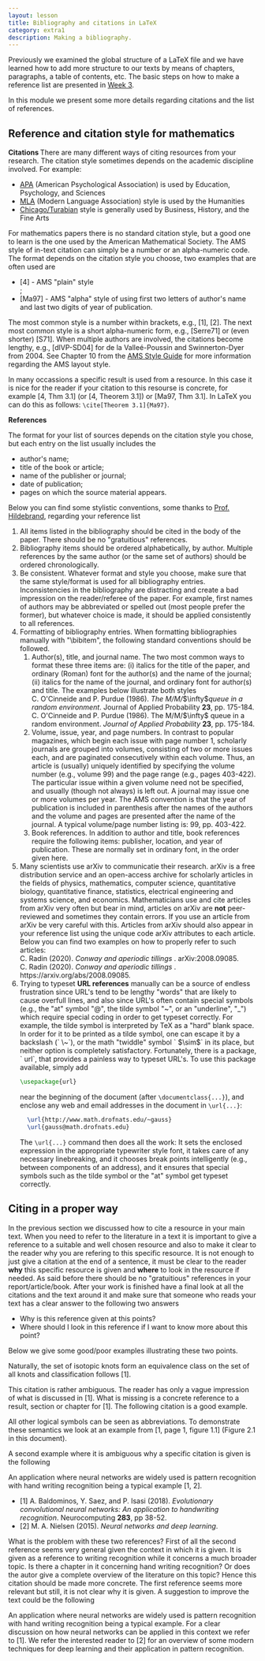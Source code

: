 ```yaml
---
layout: lesson
title: Bibliography and citations in LaTeX
category: extra1
description: Making a bibliography.
---
```


Previously we examined the global structure of a LaTeX file and
we have learned how to add more structure to our texts by means 
of chapters, paragraphs, a table of contents, etc. The basic steps
on how to make a reference list are presented in [Week 3](http://uva-fnwi.github.io/LaTeX/week3/structure2/).

In this module we present some more details regarding citations and the list of references.


Reference and citation style for mathematics
--------------------------------------------

<b> Citations </b>
There are many different ways of citing resources from your research. The citation style 
sometimes depends on the academic discipline involved. For example:

<ul>
  <li><a href = "https://pitt.libguides.com/citationhelp/apa7">APA</a> (American Psychological Association) is used by Education, Psychology, and Sciences</li>
  <li><a href = "https://pitt.libguides.com/citationhelp/mla8thedition">MLA</a> (Modern Language Association) style is used by the Humanities</li>
  <li><a href = "https://pitt.libguides.com/citationhelp/chicago">Chicago/Turabian</a> style is generally used by Business, History, and the Fine Arts</li></ul>

For mathematics papers there is no standard citation style, but a good one to learn is the one used by the American Mathematical Society.
The AMS style of in-text citation can simply be a number or an alpha-numeric code. The format depends on the citation style you choose, two examples
that are often used are
<ul>
  <li>[4] - AMS "plain" style </li>;
  <li> [Ma97] - AMS "alpha" style of using first two letters of author's name and last two digits of year of publication. </li>
</ul>

The most common style is a number within brackets, e.g., [1], [2]. The next most common style is a short alpha-numeric form, e.g., [Serre71] or (even
shorter) [S71]. When multiple authors are involved, the citations become lengthy, e.g., [dlVP-SD04] for de la Valleé-Poussin and Swinnerton-Dyer
from 2004. See Chapter 10 from the [AMS Style Guide](https://www.ams.org/publications/authors/AMS-StyleGuide-online.pdf) for more information regarding
the AMS layout style.

In many occassions a specific result is used from a resource. In this case it is nice for the reader if your citation to this resourse is concrete,
for example [4, Thm 3.1] (or [4, Theorem 3.1]) or [Ma97, Thm 3.1]. In LaTeX you can do this as follows: `\cite[Theorem 3.1]{Ma97}`. 

<b> References </b>

The format for your list of sources depends on the citation style you chose, but each entry on the list usually includes the
<ul>
  <li> author's name; </li>
  <li> title of the book or article; </li>
  <li> name of the publisher or journal; </li>
  <li> date of publication; </li>
  <li> pages on which the source material appears.</li>
</ul>

Below you can find some stylistic conventions, some thanks to [Prof. Hildebrand](https://faculty.math.illinois.edu/~hildebr/tex/tips-bibliographies.html), 
regarding your reference list

<ol>
  <li> All items listed in the bibliography should be cited in the body of the paper. There should be no "gratuitious" references.</li>
  <li> Bibliography items should be ordered alphabetically, by author. Multiple references by the same author (or the same set of authors) should be ordered chronologically.</li>
  <li> Be consistent. Whatever format and style you choose, make sure that the same style/format is used for all bibliography entries. Inconsistencies in the bibliography are distracting and create a bad impression on the reader/referee of the paper. For example, first names of authors may be abbreviated or spelled out (most people prefer the former), but whatever choice is made, it should be applied consistently to all references.</li>
  <li> Formatting of bibliography entries. When formatting bibliographies manually with "\bibitem", the following standard conventions should be followed.
      <ol>
          <li> Author(s), title, and journal name. The two most common ways to format these three items are: (i) italics for the title of the paper, and ordinary (Roman) font for the author(s) and the name of the journal; (ii) italics for the name of the journal, and ordinary font for author(s) and title. The examples below illustrate both styles
<div class="example" markdown="0">
  C. O'Cinneide and P. Purdue (1986). <i>The M/M/</i>$\infty$<i>queue in a random environment</i>. Journal of Applied Probability <b> 23</b>, pp. 175-184.
</div>  
<div class="example" markdown="0">
C. O'Cinneide and P. Purdue (1986). The M/M/$\infty$ queue in a random environment. <i>Journal of Applied Probability</i> <b> 23</b>, pp. 175-184.
            </div> </li>
          <li>Volume, issue, year, and page numbers. In contrast to popular magazines, which begin each issue with page number 1, scholarly journals are grouped into volumes, consisting of two or more issues each, and are paginated consecutively within each volume. Thus, an article is (usually) uniquely identified by specifying the volume number (e.g., volume 99) and the page range (e.g., pages 403-422). The particular issue within a given volume need not be specified, and usually (though not always) is left out. A journal may issue one or more volumes per year. The AMS convention is that the year of publication is included in parenthesis after the names of the authors  and the volume and pages are presented after the name of the journal. A typical volume/page number listing is: 99, pp. 403-422.</li>
           <li>Book references. In addition to author and title, book references require the following items: publisher, location, and year of publication. These are normally set in ordinary font, in the order given here.</li></ol>
  <li> Many scientists use arXiv to communicatie their research. arXiv is a free distribution service and an open-access archive for scholarly articles in the fields of physics, mathematics, computer science, quantitative biology, quantitative finance, statistics, electrical engineering and systems science, and economics. Mathematicians use and cite articles from arXiv very often but bear in mind, articles on arXiv are <b>not</b> peer-reviewed and sometimes they contain errors. If you use an article from arXiv be very careful with this. Articles from arXiv should also appear in your reference list using the unique code arXiv attributes to each article. Below you can find two examples on how to properly refer to such articles:
<div class="example" markdown="0">
  C. Radin (2020). <i>Conway and aperiodic tillings </i>. arXiv:2008.09085.
</div>  
<div class="example" markdown="0">
C. Radin (2020). <i>Conway and aperiodic tillings </i>. https://arxiv.org/abs/2008.09085. 
</div> </li>
  <li> Trying to typeset <b>URL references</b> manually can be a source of endless frustration since URL's tend to be lengthy "words" that are likely to cause overfull lines, and also since URL's often contain special symbols (e.g., the "at" symbol "@", the tilde symbol "~", or an "underline", "_") which require special coding in order to get typeset correctly. For example, the tilde symbol is interpreted by TeX as a "hard" blank space. In order for it to be printed as a tilde symbol, one can escape it by a backslash (` \~`), or the math "twiddle" symbol ` $\sim$` in its place, but neither option is completely satisfactory. Fortunately, there is a package, ` url`, that provides a painless way to typeset URL's. To use this package available, simply add

```latex
\usepackage{url}
```
near the beginning of the document (after `\documentclass{...}`), and enclose any web and email addresses in the document in `\url{...}`:

```latex
  \url{http://www.math.drofnats.edu/~gauss}
  \url{gauss@math.drofnats.edu}
```

The `\url{...}` command then does all the work: It sets the enclosed expression in the appropriate typewriter style font, it takes care of any necessary linebreaking, and it chooses break points intelligently (e.g., between components of an address), and it ensures that special symbols such as the tilde symbol or the "at" symbol get typeset correctly. </li></ol>


Citing in a proper way
----------------------

In the previous section we discussed how to cite a resource in your main text. When you need to refer to the literature in a text it is important to give a reference to a suitable and well chosen resource and also to make it clear to the reader why you are refering to this specific resource. It is not enough to just give a citation at the end of a sentence, it must be clear to the reader <b>why</b> this specific resource is given and <b>where</b> to look in the resource if needed. As said before there should be no "gratuitious" references in your report/article/book. After your work is finished have a final look at all the citations and the text around it and make sure that someone who reads your text has a clear answer to the following two answers
<ul>
  <li> Why is this reference given at this points? </li>
  <li> Where should I look in this reference if I want to know more about this point? </li>
  </ul>

Below we give some good/poor examples illustrating these two points. 

<div class="example" markdown="0">
Naturally, the set of isotopic knots form an equivalence class on the set of all knots and classification follows [1].
</div>

This citation is rather ambiguous. The reader has only a vague impression of what is discussed in [1]. What is missing is a concrete reference to a result, section or chapter for [1]. The following citation is a good example. 

<div class="example" markdown="0">
All other logical symbols can be seen as abbreviations. To demonstrate these semantics we look at an example from [1, page 1, figure 1.1] (Figure 2.1 in this document).
</div>

A second example where it is ambiguous why a specific citation is given is the following

<div class="example" markdown="0">
An application where neural networks are widely used is pattern recognition with hand writing recognition being a typical example [1, 2].
<ul>
  <li> [1] A. Baldominos, Y. Saez, and P. Isasi (2018). <i>Evolutionary convolutional neural networks: An application to handwriting recognition</i>. Neurocomputing <b>283</b>, pp 38-52.</li>
  <li> [2] M. A. Nielsen (2015). <i>Neural networks and deep learning</i>.</li>
  </ul></div>
 
What is the problem with these two references? First of all the second reference seems very general given the context in which it is given. It is given as a reference to writing recognition while it concerns a much broader topic. Is there a chapter in it concerning hand writing recognition? Or does the autor give a complete overview of the literature on this topic? Hence this citation should be made more concrete. The first reference seems more relevant but still, it is not clear why it is given. A suggestion to improve the text could be the following

<div class="example" markdown="0">
An application where neural networks are widely used is pattern recognition with hand writing recognition being a typical example. For a clear discussion on how neural networks can be applied in this context we refer to [1]. We refer the interested reader to [2] for an overview of some modern techniques for deep learning and their application in pattern recognition.
</div>
